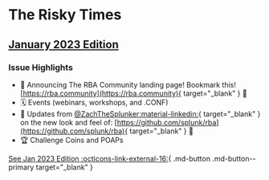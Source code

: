 # The Risky Times

## [January 2023 Edition][jan-2023]

### Issue Highlights

- 📣 Announcing The RBA Community landing page! Bookmark this! [https://rba.community](https://rba.community){ target="_blank" } 📌
- 🗓 Events (webinars, workshops, and .CONF)
- 📰 Updates from [@ZachTheSplunker:material-linkedin:](https://www.linkedin.com/in/zachthesplunker/){ target="_blank" } on the new look and feel of: [https://github.com/splunk/rba](https://github.com/splunk/rba){ target="_blank" } 📌
- 🏆 Challenge Coins and POAPs

[See Jan 2023 Edition :octicons-link-external-16:][jan-2023]{ .md-button .md-button--primary target="_blank" }

[jan-2023]: /assets/risky-times/rba_community_newsletter_jan_23.pdf